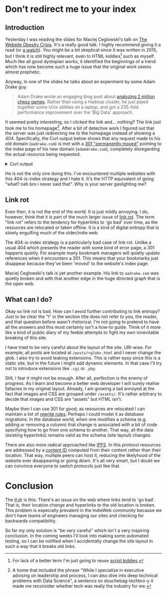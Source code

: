# Don't redirect me to your index

## Introduction

Yesterday I was reading the slides for Maciej Ceglowski's talk on [The Website Obesity Crisis].
It's a really good talk.
I highly recommend giving it a read
(or [a watch]).
You might be a bit skeptical since it was written in 2015,
but I think it is still highly relevant,
even to HTML kiddies[^html-kiddies] such as myself.
Much like all good dystopian works,
it identified the beginnings of a trend which has now become such a huge issue
that the original work seems almost prophetic.

[The Website Obesity Crisis]: https://idlewords.com/talks/website_obesity.htm
[a watch]: https://webdirections.org/blog/the-website-obesity-crisis
[^html-kiddies]: For lack of a better term I'm just going to reuse [script kiddies](https://en.wikipedia.org/wiki/Script_kiddie).

Anyway, in one of the slides he talks about an experiment by some Adam Drake guy.

> Adam Drake wrote an engaging blog post about [analyzing 2 million chess games].
> Rather than using a Hadoop cluster, he just piped together some Unix utilities on a laptop,
> and got a 235-fold performance improvement over the 'Big Data' approach.

[analyzing 2 million chess games]: http://aadrake.com/command-line-tools-can-be-235x-faster-than-your-hadoop-cluster.html

It seemed pretty interesting, so I clicked the link and... nothing?
The link just took me to his homepage[^douchebag-techbro].
After a bit of detective work I figured out
that the server was just redirecting me to the homepage instead of showing a 404.
Specifically, the Curl output below shows
that any request made to his old domain (`aadrake.com`) is met with a [301 "permanently moved"]
pointing to the index page of his new domain (`adamdrake.com`),
completely disregarding the actual resource being requested.

[301 "permanently moved"]: https://developer.mozilla.org/en-US/docs/Web/HTTP/Status/301
[^douchebag-techbro]: A home that included the phrase
"While I specialize in executive advising on leadership and process, I can also dive into deep technical problems with Data Science",
a sentence so douchebag-techbro-y it made me reconsider whether tech was really the industry for me.

<details>
    <summary>Curl output</summary>
    <p>Emphasis mine.</p>
    <pre><code>$ curl -v http://aadrake.com/command-line-tools-can-be-235x-faster-than-your-hadoop-cluster.html
*   Trying 192.64.119.137:80...
* Connected to aadrake.com (192.64.119.137) port 80 (#0)
&gt; GET <b>/command-line-tools-can-be-235x-faster-than-your-hadoop-cluster.html</b> HTTP/1.1
&gt; Host: aadrake.com
&gt; User-Agent: curl/8.1.1
&gt; Accept: */*
&gt;
&lt; HTTP/1.1 <b>301 Moved Permanently</b>
&lt; Date: Sun, 22 Oct 2023 21:12:20 GMT
&lt; Content-Type: text/html; charset=utf-8
&lt; Content-Length: 56
&lt; Connection: keep-alive
&lt; Location: <b>https://adamdrake.com</b>
&lt; X-Served-By: Namecheap URL Forward
&lt; Server: namecheap-nginx
&lt;
&lt;a href='https://adamdrake.com'&gt;Moved Permanently&lt;/a&gt;.
* Connection #0 to host aadrake.com left intact</code></pre>
</details>

He is not the only one doing this.
I've encountered multiple websites with this 404-is-index strategy and I hate it.
It's the HTTP equivalent of going "what? nah bro i never said that".
Why is your server gaslighting me?

## Link rot

Even then, it is not the end of the world.
It is just mildly annoying.
I do, however, think that it is part of the much larger issue of [link rot].
The term "link rot" refers to the tendency for hyperlinks to 'go bad' over time,
as the resources are relocated or taken offline.
It is a kind of digital entropy that is slowly engulfing much of the older/indie web.

[link rot]: https://en.wikipedia.org/wiki/Link_rot

The 404-is-index strategy is a particularly bad case of link rot.
Unlike a usual 404 which presents the reader with some kind of error page,
a 301 happens quietly.
For example many bookmark managers will quietly update references when it encounters a 301.
This means that your bookmarks just disappear because they've been 'moved' to the website's index page.

Maciej Ceglowski's talk is yet another example.
His link to `aadrake.com` was quietly broken
and with that another edge in the huge directed graph
that is the open web.

## What can I do?

Okay so link rot is bad.
How can I avoid further contributing to link entropy?
Just to be clear the "I" in the section title does not refer to you, the reader,
and that question before wasn't rhetorical.
I'm not going to pretend to have all the answers
and this most certainly isn't a how-to guide.
Think of it more like a kind of public diary of my feeble attempts to fight my own innevitable breaking of this site.

I have tried to be very careful about the layout of the site, URI-wise.
For example, all posts are located at `/posts/<glob>.html` and I never change the glob.
I also try to avoid leaking extensions.
This is rather easy since this is a static site,
but in the future I might add dynamic elements.
In that case I'll try not to introduce extensions like `.cgi` or `.php`.

Still, I fear it might not be enough.
After all, perfection is the enemy of progress.
As I learn and become a better web developer
I will surely realise fallacies in my original layout.
Already, I am growing a tad annoyed at the fact that images and CSS are grouped under `/assets/`.
It's rather arbitrary to decide that images and CSS are "assets" but HTML isn't.

Maybe then I can use 301 for good;
as resources are relocated I can maintain a list of [rewrite rules].
Perhaps I could model it as database migrations.
In the database world, when one modifies a schema
(e.g. adding or removing a column)
that change is associated with a bit of code
specifying how to go from one schema to another.
That way, all the data (existing hyperlinks) remains valid as the schema (site layout) changes.

[rewrite rules]: https://www.nginx.com/blog/creating-nginx-rewrite-rules/

There are also more radical approached like [IPFS].
In this protocol resources are addressed by a [content ID] computed from their content rather than their location.
That way, multiple peers can host it, reducing the likelyhood of the website ever disappearing or going down.
It's all very smart, but I doubt we can convince everyone to switch protocols just like that.

[IPFS]: https://ipfs.tech/
[content ID]: https://docs.ipfs.tech/concepts/content-addressing/#cids-are-not-file-hashes

# Conclusion

The <abbr title="too long; didn't read">tl;dr</abbr> is this:
There's an issue on the web where links tend to 'go bad'.
That is, their location change and hyperlinks to the old location is broken.
This problem is especially prevalent in the IndieWeb community
because we don't have teams of engineers managing our sites and checking for backwards compatibility.

So far my only solution is "be very careful"
which isn't a very inspiring conclusion.
In the coming weeks I'll look into making some automated testing, so I can be
notified when I accidentally change the site layout in such a way that it
breaks old links.
